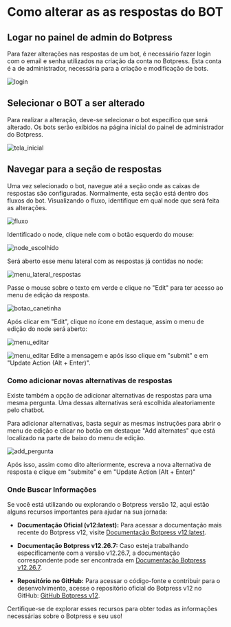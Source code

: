 # Como alterar as as respostas do BOT

## Logar no painel de admin do Botpress

Para fazer alterações nas respostas de um bot, é necessário fazer login com o email e senha utilizados na criação da conta no Botpress. Esta conta é a de administrador, necessária para a criação e modificação de bots.

![login](../images/login.png)

## Selecionar o BOT a ser alterado

Para realizar a alteração, deve-se selecionar o bot específico que será alterado. Os bots serão exibidos na página inicial do painel de administrador do Botpress.

![tela_inicial](../images/imagens_texto/tela_inicial.jpg)

## Navegar para a seção de respostas
Uma vez selecionado o bot, navegue até a seção onde as caixas de respostas são configuradas. Normalmente, esta seção está dentro dos fluxos do bot. Visualizando o fluxo, identifique em qual node que será feita as alterações.

![fluxo](../images/imagens_texto/fluxo.png)

Identificado o node, clique nele com o botão esquerdo do mouse:

![node_escolhido](../images/imagens_texto/node_escolhido.png)

Será aberto esse menu lateral com as respostas já contidas no node:

![menu_lateral_respostas](../images/imagens_texto/menu_lateral_respostas.png)

Passe o mouse sobre o texto em verde e clique no "Edit" para ter acesso ao menu de edição da resposta.

![botao_canetinha](../images/imagens_texto/menu_edicao_respostas.png)

Após clicar em "Edit", clique no ícone em destaque, assim o menu de edição do node será aberto:

![menu_editar](../images/imagens_texto/menu_clicado.png)

![menu_editar](../images/imagens_texto/menu_clicado2.png)
Edite a mensagem e após isso clique em "submit" e em "Update Action (Alt + Enter)".

### Como adicionar novas alternativas de respostas

Existe também a opção de adicionar alternativas de respostas para uma mesma pergunta. Uma dessas alternativas será escolhida aleatoriamente pelo chatbot.

Para adicionar alternativas, basta seguir as mesmas instruções para abrir o menu de edição e clicar no botão em destaque "Add alternates" que está localizado na parte de baixo do menu de edição.

![add_pergunta](../images/imagens_texto/alternativa.png)

Após isso, assim como dito alteriormente, escreva a nova alternativa de resposta e clique em "submite" e em "Update Action (Alt + Enter)"

### Onde Buscar Informações

Se você está utilizando ou explorando o Botpress versão 12, aqui estão alguns recursos importantes para ajudar na sua jornada:

- **Documentação Oficial (v12:latest):** Para acessar a documentação mais recente do Botpress v12, visite [Documentação Botpress v12:latest](https://v12.botpress.com/).

- **Documentação Botpress v12.26.7:** Caso esteja trabalhando especificamente com a versão v12.26.7, a documentação correspondente pode ser encontrada em [Documentação Botpress v12.26.7](http://botpress-docs.s3-website-us-east-1.amazonaws.com/docs/introduction/).

- **Repositório no GitHub:** Para acessar o código-fonte e contribuir para o desenvolvimento, acesse o repositório oficial do Botpress v12 no GitHub: [GitHub Botpress v12](https://github.com/botpress/v12).

Certifique-se de explorar esses recursos para obter todas as informações necessárias sobre o Botpress e seu uso!